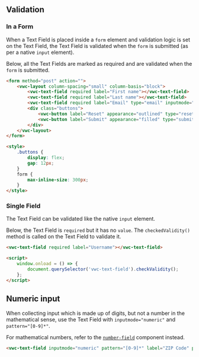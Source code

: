 ## Validation

### In a Form

When a Text Field is placed inside a `form` element and validation logic is set on the Text Field, the Text Field is validated when the `form` is submitted (as per a native `input` element).

Below, all the Text Fields are marked as required and are validated when the `form` is submitted.

```html preview 365px
<form method="post" action="">
	<vwc-layout column-spacing="small" column-basis="block">
		<vwc-text-field required label="First name"></vwc-text-field>
		<vwc-text-field required label="Last name"></vwc-text-field>
		<vwc-text-field required label="Email" type="email" inputmode="email"></vwc-text-field>
		<div class="buttons">
			<vwc-button label="Reset" appearance="outlined" type="reset"></vwc-button>
			<vwc-button label="Submit" appearance="filled" type="submit"></vwc-button>
		</div>
	</vwc-layout>
</form>

<style>
	.buttons {
		display: flex;
		gap: 12px;
	}
	form {
		max-inline-size: 300px;
	}
</style>
```

### Single Field

The Text Field can be validated like the native `input` element.

Below, the Text Field is `required` but it has no `value`. The `checkedValidity()` method is called on the Text Field to validate it.

```html preview
<vwc-text-field required label="Username"></vwc-text-field>

<script>
	window.onload = () => {
		document.querySelector('vwc-text-field').checkValidity();
	};
</script>
```

## Numeric input

When collecting input which is made up of digits, but not a number in the mathematical sense, use the Text Field with `inputmode="numeric"` and `pattern="[0-9]*"`.

For mathematical numbers, refer to the [`number-field`](/components/number-field/) component instead.

```html preview
<vwc-text-field inputmode="numeric" pattern="[0-9]*" label="ZIP Code" placeholder="e.g. 90210"></vwc-text-field>
```
